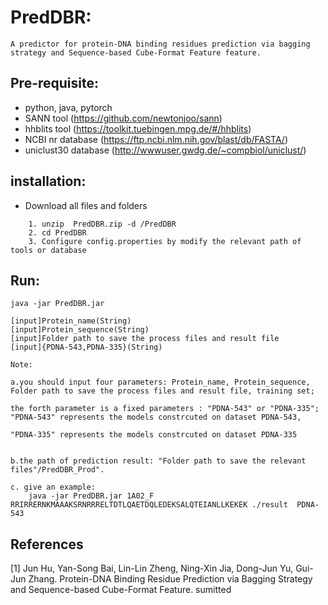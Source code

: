 # PredDBR:

	A predictor for protein-DNA binding residues prediction via bagging strategy and Sequence-based Cube-Format Feature feature.
	
## Pre-requisite:
   - python, java, pytorch
   - SANN tool (https://github.com/newtonjoo/sann)
   - hhblits tool (https://toolkit.tuebingen.mpg.de/#/hhblits)
   - NCBI nr database (https://ftp.ncbi.nlm.nih.gov/blast/db/FASTA/)
   - uniclust30 database (http://wwwuser.gwdg.de/~compbiol/uniclust/)
   
## installation: 

* Download all files and folders
~~~
	1. unzip  PredDBR.zip -d /PredDBR
	2. cd PredDBR
	3. Configure config.properties by modify the relevant path of tools or database
~~~	

## Run:

	java -jar PredDBR.jar 
	
	[input]Protein_name(String)  
	[input]Protein_sequence(String)	
	[input]Folder path to save the process files and result file
	[input]{PDNA-543,PDNA-335}(String)
	
	Note: 
	
	a.you should input four parameters: Protein_name, Protein_sequence, Folder path to save the process files and result file, training set;
	
	the forth parameter is a fixed parameters : "PDNA-543" or "PDNA-335"; "PDNA-543" represents the models constrcuted on dataset PDNA-543,
	  
	"PDNA-335" represents the models constrcuted on dataset PDNA-335
	 
		
	b.the path of prediction result: "Folder path to save the relevant files"/PredDBR_Prod".
	
	c. give an example:
		java -jar PredDBR.jar 1A02_F RRIRRERNKMAAAKSRNRRRELTDTLQAETDQLEDEKSALQTEIANLLKEKEK ./result  PDNA-543 

## References 
[1] Jun Hu, Yan-Song Bai, Lin-Lin Zheng, Ning-Xin Jia, Dong-Jun Yu, Gui-Jun Zhang. Protein-DNA Binding Residue Prediction via Bagging Strategy and Sequence-based Cube-Format Feature. sumitted
